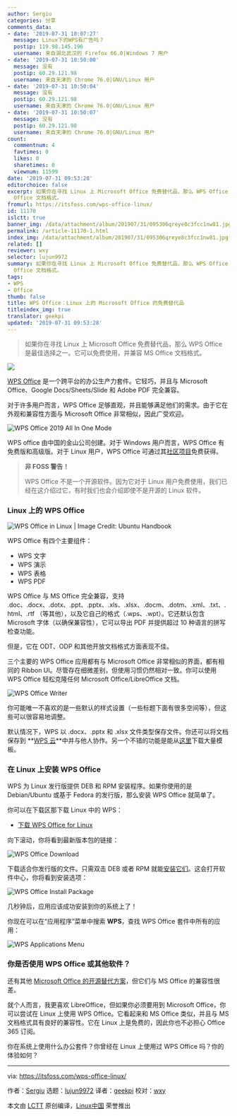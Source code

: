 ```yaml
---
author: Sergiu
categories: 分享
comments_data:
- date: '2019-07-31 10:07:27'
  message: Linux下的WPS有广告吗？
  postip: 119.98.145.196
  username: 来自湖北武汉的 Firefox 66.0|Windows 7 用户
- date: '2019-07-31 10:50:00'
  message: 没有
  postip: 60.29.121.98
  username: 来自天津的 Chrome 76.0|GNU/Linux 用户
- date: '2019-07-31 10:50:04'
  message: 没有
  postip: 60.29.121.98
  username: 来自天津的 Chrome 76.0|GNU/Linux 用户
- date: '2019-07-31 10:50:07'
  message: 没有
  postip: 60.29.121.98
  username: 来自天津的 Chrome 76.0|GNU/Linux 用户
count:
  commentnum: 4
  favtimes: 0
  likes: 0
  sharetimes: 0
  viewnum: 11599
date: '2019-07-31 09:53:28'
editorchoice: false
excerpt: 如果你在寻找 Linux 上 Microsoft Office 免费替代品，那么 WPS Office 是最佳选择之一。它可以免费使用，并兼容 MS
  Office 文档格式。
fromurl: https://itsfoss.com/wps-office-linux/
id: 11170
islctt: true
banner_img: /data/attachment/album/201907/31/095306qreye8c3fcc1nw81.jpg
permalink: /article-11170-1.html
index_img: /data/attachment/album/201907/31/095306qreye8c3fcc1nw81.jpg.thumb.jpg
related: []
reviewer: wxy
selector: lujun9972
summary: 如果你在寻找 Linux 上 Microsoft Office 免费替代品，那么 WPS Office 是最佳选择之一。它可以免费使用，并兼容 MS
  Office 文档格式。
tags:
- WPS
- Office
thumb: false
title: WPS Office：Linux 上的 Microsoft Office 的免费替代品
titleindex_img: true
translator: geekpi
updated: '2019-07-31 09:53:28'
---
```



> 
> 如果你在寻找 Linux 上 Microsoft Office 免费替代品，那么 WPS Office 是最佳选择之一。它可以免费使用，并兼容 MS Office 文档格式。
> 
> 
> 


![](/data/attachment/album/201907/31/095306qreye8c3fcc1nw81.jpg)


[WPS Office](https://www.wps.com/) 是一个跨平台的办公生产力套件。它轻巧，并且与 Microsoft Office、Google Docs/Sheets/Slide 和 Adobe PDF 完全兼容。


对于许多用户而言，WPS Office 足够直观，并且能够满足他们的需求。由于它在外观和兼容性方面与 Microsoft Office 非常相似，因此广受欢迎。


![WPS Office 2019 All In One Mode](/data/attachment/album/201907/31/095330ixq8len1x97qnq6d.png)


WPS office 由中国的金山公司创建。对于 Windows 用户而言，WPS Office 有免费版和高级版。对于 Linux 用户，WPS Office 可通过其[社区项目](http://wps-community.org/)免费获得。



> 
> **非 FOSS 警告！**
> 
> 
> WPS Office 不是一个开源软件。因为它对于 Linux 用户免费使用，我们已经在这介绍过它，有时我们也会介绍即使不是开源的 Linux 软件。
> 
> 
> 


### Linux 上的 WPS Office


![WPS Office in Linux | Image Credit: Ubuntu Handbook](/data/attachment/album/201907/31/095332lbib2seorjt7zsts.jpg)


WPS Office 有四个主要组件：


* WPS 文字
* WPS 演示
* WPS 表格
* WPS PDF


WPS Office 与 MS Office 完全兼容，支持 .doc、.docx、.dotx、.ppt、.pptx、.xls、.xlsx、.docm、.dotm、.xml、.txt、.html、.rtf （等其他），以及它自己的格式（.wps、.wpt）。它还默认包含 Microsoft 字体（以确保兼容性），它可以导出 PDF 并提供超过 10 种语言的拼写检查功能。


但是，它在 ODT、ODP 和其他开放文档格式方面表现不佳。


三个主要的 WPS Office 应用都有与 Microsoft Office 非常相似的界面，都有相同的 Ribbon UI。尽管存在细微差别，但使用习惯仍然相对一致。你可以使用 WPS Office 轻松克隆任何 Microsoft Office/LibreOffice 文档。


![WPS Office Writer](/data/attachment/album/201907/31/095333rlpzblosb1zsl455.png)


你可能唯一不喜欢的是一些默认的样式设置（一些标题下面有很多空间等），但这些可以很容易地调整。


默认情况下，WPS 以 .docx、.pptx 和 .xlsx 文件类型保存文件。你还可以将文档保存到 **[WPS 云](https://account.wps.com/?cb=https%3A%2F%2Fdrive.wps.com%2F)**中并与他人协作。另一个不错的功能是能从[这里](https://template.wps.com/)下载大量模板。


### 在 Linux 上安装 WPS Office


WPS 为 Linux 发行版提供 DEB 和 RPM 安装程序。如果你使用的是 Debian/Ubuntu 或基于 Fedora 的发行版，那么安装 WPS Office 就简单了。


你可以在下载区那下载 Linux 中的 WPS：


* [下载 WPS Office for Linux](http://wps-community.org/downloads)


向下滚动，你将看到最新版本包的链接：


![WPS Office Download](/data/attachment/album/201907/31/095334fvu774e91euhtccs.jpg)


下载适合你发行版的文件。只需双击 DEB 或者 RPM 就能[安装它们](https://itsfoss.com/install-deb-files-ubuntu/)。这会打开软件中心，你将看到安装选项：


![WPS Office Install Package](/data/attachment/album/201907/31/095336onc7npzpmozww9ct.png)


几秒钟后，应用应该成功安装到你的系统上了！


你现在可以在“应用程序”菜单中搜索 **WPS**，查找 WPS Office 套件中所有的应用：


![WPS Applications Menu](/data/attachment/album/201907/31/095337u90l7ca6ag7ciqjz.jpg)


### 你是否使用 WPS Office 或其他软件？


还有其他 [Microsoft Office 的开源替代方案](https://itsfoss.com/best-free-open-source-alternatives-microsoft-office/)，但它们与 MS Office 的兼容性很差。


就个人而言，我更喜欢 LibreOffice，但如果你必须要用到 Microsoft Office，你可以尝试在 Linux 上使用 WPS Office。它看起来和 MS Office 类似，并且与 MS 文档格式具有良好的兼容性。它在 Linux 上是免费的，因此你也不必担心 Office 365 订阅。


你在系统上使用什么办公套件？你曾经在 Linux 上使用过 WPS Office 吗？你的体验如何？




---


via: <https://itsfoss.com/wps-office-linux/>


作者：[Sergiu](https://itsfoss.com/author/sergiu/) 选题：[lujun9972](https://github.com/lujun9972) 译者：[geekpi](https://github.com/geekpi) 校对：[wxy](https://github.com/wxy)


本文由 [LCTT](https://github.com/LCTT/TranslateProject) 原创编译，[Linux中国](https://linux.cn/) 荣誉推出
